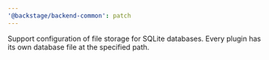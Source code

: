 ```yaml
---
'@backstage/backend-common': patch
---
```


Support configuration of file storage for SQLite databases. Every plugin has its
own database file at the specified path.
